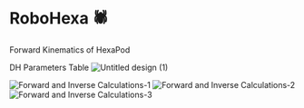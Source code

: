 # RoboHexa 🕷️

Forward Kinematics of HexaPod

DH Parameters Table
![Untitled design (1)](https://github.com/Muhyildiz/RoboHexa/assets/96660754/ec089397-cc18-4031-8cdb-c2e8bbfcca17)




![Forward and Inverse Calculations-1](https://github.com/Muhyildiz/RoboHexa/assets/96660754/453e4927-c92b-4e3d-827c-71e6a0db72c9)
![Forward and Inverse Calculations-2](https://github.com/Muhyildiz/RoboHexa/assets/96660754/d53e607b-03ce-4348-bb15-006dd947e0b2)
![Forward and Inverse Calculations-3](https://github.com/Muhyildiz/RoboHexa/assets/96660754/ad4145d5-f411-4180-b450-038dd61a3337)

